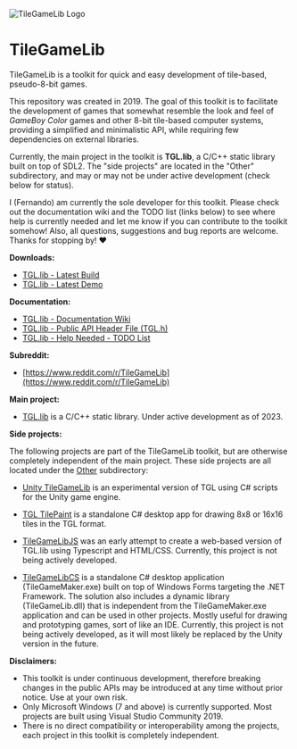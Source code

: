![TileGameLib Logo](https://github.com/FernandoAiresCastello/TileGameToolkit/blob/master/Images/github-banner-1.png?raw=true)

# TileGameLib
TileGameLib is a toolkit for quick and easy development of tile-based, pseudo-8-bit games.

This repository was created in 2019. The goal of this toolkit is to facilitate the development of games that somewhat resemble the look and feel of *GameBoy Color* games and other 8-bit tile-based computer systems, providing a simplified and minimalistic API, while requiring few dependencies on external libraries.

Currently, the main project in the toolkit is **TGL.lib**, a C/C++ static library built on top of SDL2. The "side projects" are located in the "Other" subdirectory, and may or may not be under active development (check below for status).

I (Fernando) am currently the sole developer for this toolkit. Please check out the documentation wiki and the TODO list (links below) to see where help is currently needed and let me know if you can contribute to the toolkit somehow! Also, all questions, suggestions and bug reports are welcome. Thanks for stopping by! ❤

**Downloads:**

- [TGL.lib - Latest Build](https://github.com/FernandoAiresCastello/TileGameLib/tree/master/Releases/TGL)
- [TGL.lib - Latest Demo](https://github.com/FernandoAiresCastello/TileGameLib/tree/master/TGLDemo/Builds)

**Documentation:**

- [TGL.lib - Documentation Wiki](https://fernandoairescastello.neocities.org/proj/tgl/tgl_index)
- [TGL.lib - Public API Header File (TGL.h)](https://github.com/FernandoAiresCastello/TileGameToolkit/blob/master/TileGameLib/TGL/TGL.h)
- [TGL.lib - Help Needed - TODO List](https://github.com/FernandoAiresCastello/TileGameLib/blob/master/TODO.md)

**Subreddit:**

- [https://www.reddit.com/r/TileGameLib](https://www.reddit.com/r/TileGameLib)

**Main project:**

- [TGL.lib](https://github.com/FernandoAiresCastello/TileGameToolkit/tree/master/TGL) is a C/C++ static library. Under active development as of 2023.

**Side projects:**

The following projects are part of the TileGameLib toolkit, but are otherwise completely independent of the main project. These side projects are all located under the [Other](https://github.com/FernandoAiresCastello/TileGameLib/tree/master/Other) subdirectory:

- [Unity TileGameLib](https://github.com/FernandoAiresCastello/TileGameLib/tree/master/Other/UnityTileGameLib) is an experimental version of TGL using C# scripts for the Unity game engine.

- [TGL TilePaint](https://github.com/FernandoAiresCastello/TileGameLib/tree/master/Other/TGLTilePaint) is a standalone C# desktop app for drawing 8x8 or 16x16 tiles in the TGL format.

- [TileGameLibJS](https://github.com/FernandoAiresCastello/TileGameToolkit/tree/master/Other/TileGameLibJS) was an early attempt to create a web-based version of TGL.lib using Typescript and HTML/CSS. Currently, this project is not being actively developed.

- [TileGameLibCS](https://github.com/FernandoAiresCastello/TileGameLib/tree/master/Other/TileGameLibCS) is a standalone C# desktop application (TileGameMaker.exe) built on top of Windows Forms targeting the .NET Framework. The solution also includes a dynamic library (TileGameLib.dll) that is independent from the TileGameMaker.exe application and can be used in other projects. Mostly useful for drawing and prototyping games, sort of like an IDE. Currently, this project is not being actively developed, as it will most likely be replaced by the Unity version in the future.

**Disclaimers:**

- This toolkit is under continuous development, therefore breaking changes in the public APIs may be introduced at any time without prior notice. Use at your own risk.
- Only Microsoft Windows (7 and above) is currently supported. Most projects are built using Visual Studio Community 2019. 
- There is no direct compatibility or interoperability among the projects, each project in this toolkit is completely independent.
